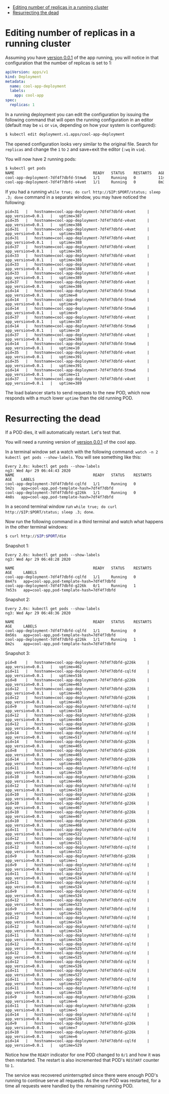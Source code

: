 
- [Editing number of replicas in a running cluster](#editing-number-of-replicas-in-a-running-cluster)
- [Resurrecting the dead](#resurrecting-the-dead)

# Editing number of replicas in a running cluster

Assuming you have [version 0.0.1](../kubernetes/cool-app-0.0.1.yml) of the app running, you will notice in that configuration that the number of replicas is set to 1:

```yml
apiVersion: apps/v1
kind: Deployment
metadata:
  name: cool-app-deployment
  labels:
    app: cool-app
spec:
  replicas: 1
```

In a running deployment you can edit the configuration by issuing the following command that will open the running configuration in an editor (default may be `vi` or `vim`, depending on how your system is configured):

```bash
$ kubectl edit deployment.v1.apps/cool-app-deployment
```

The opened configuration looks very similar to the original file. Search for `replicas` and change the `1` to `2` and save+exit the editor (`:wq` in `vim`).

You will now have 2 running pods:

```bash
$ kubectl get pods
NAME                                   READY   STATUS    RESTARTS   AGE
cool-app-deployment-7df4f7dbfd-5tmw6   1/1     Running   0          11s
cool-app-deployment-7df4f7dbfd-v4vmt   1/1     Running   0          8m35s
```

If you had a running `while true; do curl http://$IP:$PORT/status; sleep .3; done` command in a separate window, you may have noticed the following:

```text
pid=31   |   hostname=cool-app-deployment-7df4f7dbfd-v4vmt     |   app_version=0.0.1   |   uptime=387
pid=35   |   hostname=cool-app-deployment-7df4f7dbfd-v4vmt     |   app_version=0.0.1   |   uptime=386
pid=31   |   hostname=cool-app-deployment-7df4f7dbfd-v4vmt     |   app_version=0.0.1   |   uptime=388
pid=31   |   hostname=cool-app-deployment-7df4f7dbfd-v4vmt     |   app_version=0.0.1   |   uptime=388
pid=37   |   hostname=cool-app-deployment-7df4f7dbfd-v4vmt     |   app_version=0.0.1   |   uptime=385
pid=33   |   hostname=cool-app-deployment-7df4f7dbfd-v4vmt     |   app_version=0.0.1   |   uptime=388
pid=33   |   hostname=cool-app-deployment-7df4f7dbfd-v4vmt     |   app_version=0.0.1   |   uptime=388
pid=33   |   hostname=cool-app-deployment-7df4f7dbfd-v4vmt     |   app_version=0.0.1   |   uptime=389
pid=37   |   hostname=cool-app-deployment-7df4f7dbfd-v4vmt     |   app_version=0.0.1   |   uptime=386
pid=14   |   hostname=cool-app-deployment-7df4f7dbfd-5tmw6     |   app_version=0.0.1   |   uptime=8
pid=14   |   hostname=cool-app-deployment-7df4f7dbfd-5tmw6     |   app_version=0.0.1   |   uptime=9
pid=14   |   hostname=cool-app-deployment-7df4f7dbfd-5tmw6     |   app_version=0.0.1   |   uptime=9
pid=37   |   hostname=cool-app-deployment-7df4f7dbfd-v4vmt     |   app_version=0.0.1   |   uptime=387
pid=14   |   hostname=cool-app-deployment-7df4f7dbfd-5tmw6     |   app_version=0.0.1   |   uptime=10
pid=37   |   hostname=cool-app-deployment-7df4f7dbfd-v4vmt     |   app_version=0.0.1   |   uptime=388
pid=14   |   hostname=cool-app-deployment-7df4f7dbfd-5tmw6     |   app_version=0.0.1   |   uptime=10
pid=35   |   hostname=cool-app-deployment-7df4f7dbfd-v4vmt     |   app_version=0.0.1   |   uptime=391
pid=35   |   hostname=cool-app-deployment-7df4f7dbfd-v4vmt     |   app_version=0.0.1   |   uptime=391
pid=14   |   hostname=cool-app-deployment-7df4f7dbfd-5tmw6     |   app_version=0.0.1   |   uptime=11
pid=37   |   hostname=cool-app-deployment-7df4f7dbfd-v4vmt     |   app_version=0.0.1   |   uptime=389
```

The load balancer starts to send requests to the new POD, which now responds with a much lower `uptime` than the old running POD.

# Resurrecting the dead

If a POD dies, it will automatically restart. Let's test that.

You will need a running version of [version 0.0.1](../kubernetes/cool-app-0.0.1.yml) of the cool app.

In a terminal window set a watch with the following command: `watch -n 2 kubectl get pods --show-labels`. You will see something like this:

```text
Every 2.0s: kubectl get pods --show-labels                                                                                                                                    ng3: Wed Apr 29 06:44:43 2020
NAME                                   READY   STATUS    RESTARTS   AGE    LABELS
cool-app-deployment-7df4f7dbfd-cqlfd   1/1     Running   0          5m2s   app=cool-app,pod-template-hash=7df4f7dbfd
cool-app-deployment-7df4f7dbfd-g226k   1/1     Running   0          4m8s   app=cool-app,pod-template-hash=7df4f7dbfd
```

In a second terminal window run `while true; do curl http://$IP:$PORT/status; sleep .3; done`.

Now run the following command in a third terminal and watch what happens in the other terminal windows:

```bash
$ curl http://$IP:$PORT/die
```

Snapshot 1:

```text
Every 2.0s: kubectl get pods --show-labels                                                                                                                                     ng3: Wed Apr 29 06:48:28 2020

NAME                                   READY   STATUS    RESTARTS   AGE     LABELS
cool-app-deployment-7df4f7dbfd-cqlfd   1/1     Running   0          8m47s   app=cool-app,pod-template-hash=7df4f7dbfd
cool-app-deployment-7df4f7dbfd-g226k   0/1     Running   1          7m53s   app=cool-app,pod-template-hash=7df4f7dbfd
```

Snapshot 2:

```text
Every 2.0s: kubectl get pods --show-labels                                                                                                                                     ng3: Wed Apr 29 06:48:36 2020

NAME                                   READY   STATUS    RESTARTS   AGE     LABELS
cool-app-deployment-7df4f7dbfd-cqlfd   1/1     Running   0          8m56s   app=cool-app,pod-template-hash=7df4f7dbfd
cool-app-deployment-7df4f7dbfd-g226k   1/1     Running   1          8m2s    app=cool-app,pod-template-hash=7df4f7dbfd
```

Snapshot 3:

```text
pid=8    |   hostname=cool-app-deployment-7df4f7dbfd-g226k     |   app_version=0.0.1   |   uptime=462
pid=11   |   hostname=cool-app-deployment-7df4f7dbfd-cqlfd     |   app_version=0.0.1   |   uptime=516
pid=8    |   hostname=cool-app-deployment-7df4f7dbfd-g226k     |   app_version=0.0.1   |   uptime=463
pid=12   |   hostname=cool-app-deployment-7df4f7dbfd-g226k     |   app_version=0.0.1   |   uptime=463
pid=12   |   hostname=cool-app-deployment-7df4f7dbfd-g226k     |   app_version=0.0.1   |   uptime=463
pid=9    |   hostname=cool-app-deployment-7df4f7dbfd-cqlfd     |   app_version=0.0.1   |   uptime=518
pid=12   |   hostname=cool-app-deployment-7df4f7dbfd-g226k     |   app_version=0.0.1   |   uptime=464
pid=12   |   hostname=cool-app-deployment-7df4f7dbfd-g226k     |   app_version=0.0.1   |   uptime=464
pid=14   |   hostname=cool-app-deployment-7df4f7dbfd-cqlfd     |   app_version=0.0.1   |   uptime=517
pid=14   |   hostname=cool-app-deployment-7df4f7dbfd-g226k     |   app_version=0.0.1   |   uptime=465
pid=8    |   hostname=cool-app-deployment-7df4f7dbfd-g226k     |   app_version=0.0.1   |   uptime=465
pid=14   |   hostname=cool-app-deployment-7df4f7dbfd-g226k     |   app_version=0.0.1   |   uptime=465
pid=11   |   hostname=cool-app-deployment-7df4f7dbfd-cqlfd     |   app_version=0.0.1   |   uptime=520
pid=10   |   hostname=cool-app-deployment-7df4f7dbfd-g226k     |   app_version=0.0.1   |   uptime=466
pid=12   |   hostname=cool-app-deployment-7df4f7dbfd-cqlfd     |   app_version=0.0.1   |   uptime=519
pid=10   |   hostname=cool-app-deployment-7df4f7dbfd-g226k     |   app_version=0.0.1   |   uptime=467
pid=10   |   hostname=cool-app-deployment-7df4f7dbfd-g226k     |   app_version=0.0.1   |   uptime=467
pid=10   |   hostname=cool-app-deployment-7df4f7dbfd-g226k     |   app_version=0.0.1   |   uptime=467
pid=10   |   hostname=cool-app-deployment-7df4f7dbfd-g226k     |   app_version=0.0.1   |   uptime=468
pid=11   |   hostname=cool-app-deployment-7df4f7dbfd-cqlfd     |   app_version=0.0.1   |   uptime=522
pid=12   |   hostname=cool-app-deployment-7df4f7dbfd-cqlfd     |   app_version=0.0.1   |   uptime=521
pid=12   |   hostname=cool-app-deployment-7df4f7dbfd-cqlfd     |   app_version=0.0.1   |   uptime=522
pid=9    |   hostname=cool-app-deployment-7df4f7dbfd-g226k     |   app_version=0.0.1   |   uptime=1
pid=9    |   hostname=cool-app-deployment-7df4f7dbfd-cqlfd     |   app_version=0.0.1   |   uptime=523
pid=11   |   hostname=cool-app-deployment-7df4f7dbfd-cqlfd     |   app_version=0.0.1   |   uptime=524
pid=11   |   hostname=cool-app-deployment-7df4f7dbfd-cqlfd     |   app_version=0.0.1   |   uptime=524
pid=9    |   hostname=cool-app-deployment-7df4f7dbfd-cqlfd     |   app_version=0.0.1   |   uptime=524
pid=12   |   hostname=cool-app-deployment-7df4f7dbfd-cqlfd     |   app_version=0.0.1   |   uptime=523
pid=9    |   hostname=cool-app-deployment-7df4f7dbfd-cqlfd     |   app_version=0.0.1   |   uptime=525
pid=12   |   hostname=cool-app-deployment-7df4f7dbfd-cqlfd     |   app_version=0.0.1   |   uptime=524
pid=12   |   hostname=cool-app-deployment-7df4f7dbfd-cqlfd     |   app_version=0.0.1   |   uptime=524
pid=11   |   hostname=cool-app-deployment-7df4f7dbfd-cqlfd     |   app_version=0.0.1   |   uptime=526
pid=12   |   hostname=cool-app-deployment-7df4f7dbfd-cqlfd     |   app_version=0.0.1   |   uptime=525
pid=12   |   hostname=cool-app-deployment-7df4f7dbfd-cqlfd     |   app_version=0.0.1   |   uptime=525
pid=12   |   hostname=cool-app-deployment-7df4f7dbfd-cqlfd     |   app_version=0.0.1   |   uptime=526
pid=11   |   hostname=cool-app-deployment-7df4f7dbfd-cqlfd     |   app_version=0.0.1   |   uptime=527
pid=11   |   hostname=cool-app-deployment-7df4f7dbfd-cqlfd     |   app_version=0.0.1   |   uptime=527
pid=11   |   hostname=cool-app-deployment-7df4f7dbfd-cqlfd     |   app_version=0.0.1   |   uptime=528
pid=9    |   hostname=cool-app-deployment-7df4f7dbfd-g226k     |   app_version=0.0.1   |   uptime=6
pid=11   |   hostname=cool-app-deployment-7df4f7dbfd-g226k     |   app_version=0.0.1   |   uptime=5
pid=14   |   hostname=cool-app-deployment-7df4f7dbfd-cqlfd     |   app_version=0.0.1   |   uptime=528
pid=9    |   hostname=cool-app-deployment-7df4f7dbfd-g226k     |   app_version=0.0.1   |   uptime=7
pid=10   |   hostname=cool-app-deployment-7df4f7dbfd-g226k     |   app_version=0.0.1   |   uptime=6
pid=14   |   hostname=cool-app-deployment-7df4f7dbfd-cqlfd     |   app_version=0.0.1   |   uptime=529
```

Notice how the `READY` indicator for one POD changed to `0/1` and how it was then restarted. The restart is also incremented that POD's `RESTART` counter to `1`.

The service was recovered uninterrupted since there were enough POD's running to continue serve all requests. As the one POD was restarted, for a time all requests were handled by the remaining running POD.
